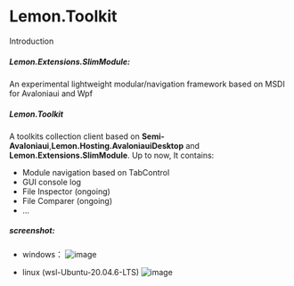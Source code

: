 # Lemon.Toolkit

Introduction
##### Lemon.Extensions.SlimModule:
An experimental lightweight modular/navigation framework based on MSDI for Avaloniaui and Wpf

##### Lemon.Toolkit
A toolkits collection client based on **Semi-Avaloniaui**,**Lemon.Hosting.AvaloniauiDesktop** and **Lemon.Extensions.SlimModule**.
Up to now, It contains:
- Module navigation based on TabControl
- GUI console log
- File Inspector (ongoing)
- File Comparer (ongoing)
- ...
##### screenshot:
- windows：
![image](https://github.com/user-attachments/assets/3c4c3b1c-2680-46ad-8829-f3dfd84421ae)

- linux (wsl-Ubuntu-20.04.6-LTS)
![image](https://github.com/user-attachments/assets/0a889614-3582-4575-a0b4-705931e560e2)

